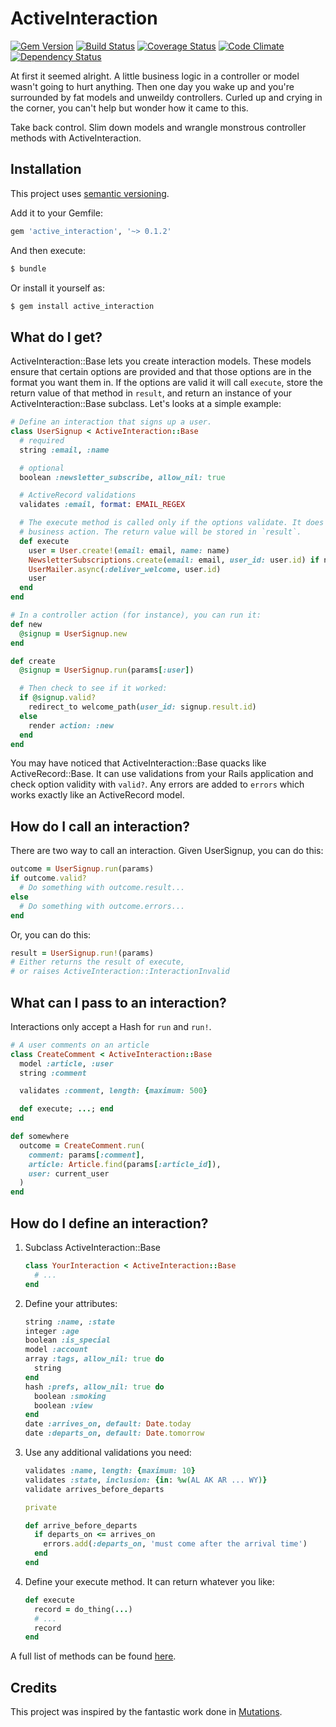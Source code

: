 # ActiveInteraction

[![Gem Version][]](https://badge.fury.io/rb/active_interaction)
[![Build Status][]](https://travis-ci.org/orgsync/active_interaction)
[![Coverage Status][]](https://coveralls.io/r/orgsync/active_interaction)
[![Code Climate][]](https://codeclimate.com/github/orgsync/active_interaction)
[![Dependency Status][]](https://gemnasium.com/orgsync/active_interaction)

At first it seemed alright. A little business logic in a controller or model
wasn't going to hurt anything. Then one day you wake up and you're surrounded
by fat models and unweildy controllers. Curled up and crying in the
corner, you can't help but wonder how it came to this.

Take back control. Slim down models and wrangle monstrous controller methods
with ActiveInteraction.

## Installation

This project uses [semantic versioning][].

Add it to your Gemfile:

~~~ rb
gem 'active_interaction', '~> 0.1.2'
~~~

And then execute:

~~~ sh
$ bundle
~~~

Or install it yourself as:

~~~ rb
$ gem install active_interaction
~~~

## What do I get?

ActiveInteraction::Base lets you create interaction models. These models ensure
that certain options are provided and that those options are in the format you
want them in. If the options are valid it will call `execute`, store the return
value of that method in `result`, and return an instance of your ActiveInteraction::Base
subclass. Let's looks at a simple example:

~~~ rb
# Define an interaction that signs up a user.
class UserSignup < ActiveInteraction::Base
  # required
  string :email, :name

  # optional
  boolean :newsletter_subscribe, allow_nil: true

  # ActiveRecord validations
  validates :email, format: EMAIL_REGEX

  # The execute method is called only if the options validate. It does your
  # business action. The return value will be stored in `result`.
  def execute
    user = User.create!(email: email, name: name)
    NewsletterSubscriptions.create(email: email, user_id: user.id) if newsletter_subscribe
    UserMailer.async(:deliver_welcome, user.id)
    user
  end
end

# In a controller action (for instance), you can run it:
def new
  @signup = UserSignup.new
end

def create
  @signup = UserSignup.run(params[:user])

  # Then check to see if it worked:
  if @signup.valid?
    redirect_to welcome_path(user_id: signup.result.id)
  else
    render action: :new
  end
end
~~~

You may have noticed that ActiveInteraction::Base quacks like ActiveRecord::Base.
It can use validations from your Rails application and check option validity with
`valid?`. Any errors are added to `errors` which works exactly like an ActiveRecord
model.

## How do I call an interaction?

There are two way to call an interaction. Given UserSignup, you can do this:

~~~ rb
outcome = UserSignup.run(params)
if outcome.valid?
  # Do something with outcome.result...
else
  # Do something with outcome.errors...
end
~~~

Or, you can do this:

~~~ rb
result = UserSignup.run!(params)
# Either returns the result of execute,
# or raises ActiveInteraction::InteractionInvalid
~~~

## What can I pass to an interaction?

Interactions only accept a Hash for `run` and `run!`.

~~~ rb
# A user comments on an article
class CreateComment < ActiveInteraction::Base
  model :article, :user
  string :comment

  validates :comment, length: {maximum: 500}

  def execute; ...; end
end

def somewhere
  outcome = CreateComment.run(
    comment: params[:comment],
    article: Article.find(params[:article_id]),
    user: current_user
  )
end
~~~

## How do I define an interaction?

1. Subclass ActiveInteraction::Base

    ~~~ rb
    class YourInteraction < ActiveInteraction::Base
      # ...
    end
    ~~~

2. Define your attributes:

    ~~~ rb
    string :name, :state
    integer :age
    boolean :is_special
    model :account
    array :tags, allow_nil: true do
      string
    end
    hash :prefs, allow_nil: true do
      boolean :smoking
      boolean :view
    end
    date :arrives_on, default: Date.today
    date :departs_on, default: Date.tomorrow
    ~~~

3. Use any additional validations you need:

    ~~~ rb
    validates :name, length: {maximum: 10}
    validates :state, inclusion: {in: %w(AL AK AR ... WY)}
    validate arrives_before_departs

    private

    def arrive_before_departs
      if departs_on <= arrives_on
        errors.add(:departs_on, 'must come after the arrival time')
      end
    end
    ~~~

4. Define your execute method. It can return whatever you like:

    ~~~ rb
    def execute
      record = do_thing(...)
      # ...
      record
    end
    ~~~

A full list of methods can be found [here](http://www.rubydoc.info/github/orgsync/active_interaction/master/ActiveInteraction/Base).

## Credits

This project was inspired by the fantastic work done in [Mutations][].

[build status]: https://travis-ci.org/orgsync/active_interaction.png
[code climate]: https://codeclimate.com/github/orgsync/active_interaction.png
[coverage status]: https://coveralls.io/repos/orgsync/active_interaction/badge.png
[dependency status]: https://gemnasium.com/orgsync/active_interaction.png
[gem version]: https://badge.fury.io/rb/active_interaction.png
[mutations]: https://github.com/cypriss/mutations
[semantic versioning]: http://semver.org
